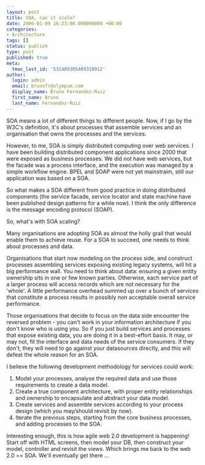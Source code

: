 ```yaml
---
layout: post
title: SOA, can it scale?
date: 2006-01-09 16:23:00.000000000 +00:00
categories:
- Architecture
tags: []
status: publish
type: post
published: true
meta:
  tmac_last_id: '531409305409318912'
author:
  login: admin
  email: brunofr@olympum.com
  display_name: Bruno Fernandez-Ruiz
  first_name: Bruno
  last_name: Fernandez-Ruiz
---
```


SOA means a lot of different things to different people. Now, if I go by the W3C's definition, it's about processes that assemble services and an organisation that owns the processes and the services.

<p>However, to me, SOA is simply distributed computing over web services. I have been building distributed component applications since 2000 that were exposed as business processes. We did not have web services, but the facade was a process interface, and the execution was managed by a simple workflow engine. BPEL and SOAP were not yet mainstraim, still our application was based on a SOA.</p>
<p>So what makes a SOA different from good practice in doing distributed components (the service facade, service locator and state machine have been published design patterns for a while now). I think the only difference is the message encoding protocol (SOAP).</p>
<p>So, what's with SOA scaling?</p>
<p>Many organisations are adopting SOA as almost the holly grail that would enable them to achieve reuse. For a SOA to succeed, one needs to think about processes and data.</p>
<p>Organisations that start now modeling on the process side, and construct processes assembling services exposing existing legacy systems, will hit a big performance wall. You need to think about data: ensuring a given entity ownership sits in one or few known parties. Otherwise, each service part of a larger process will access records which are not necessary for the 'whole'. A little performance overhead summed up over a bunch of services that constitute a process results in possibly non acceptable overall service performance.</p>
<p>Those organisations that decide to focus on the data side encounter the reversed problem - you can't work in your information architecture if you don't know who is using you. So if you just build services and processes that expose existing data, you are doing it in a best-effort basis. It may, or may not, fit the interface and data needs of the service consumers. If they don't, they will need to go against your datasources directly, and this will defeat the whole reason for an SOA.</p>
<p>I believe the following development methodology for services could work:</p>
<ol>
<li>Model your processes, analyse the required data and use those requirements to create a data model.</li>
<li>Create a true component architecture, with proper entity relationships and ownership to encapsulate and abstract your data model.</li>
<li>Create services and assemble services according to your process design (which you may/should revisit by now).</li>
<li>Iterate the previous steps, starting from the core business processes, and adding processes to the SOA.</li>
</ol>
<p>Interesting enough, this is how agile web 2.0 development is happening! Start off with HTML screens, then model your DB, then construct your model, controller and revisit the views. Which brings me back to the web 2.0 == SOA. We'll eventually get there ...</p>
